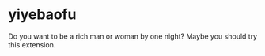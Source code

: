 # yiyebaofu

Do you want to be a rich man or woman by one night? Maybe you should try this extension.
